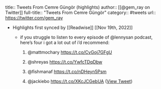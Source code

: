 title:: Tweets From Cemre Güngör (highlights)
author:: [[@gem_ray on Twitter]]
full-title:: "Tweets From Cemre Güngör"
category:: #tweets
url:: https://twitter.com/gem_ray

- Highlights first synced by [[Readwise]] [[Nov 19th, 2022]]
	- if you struggle to listen to every episode of @lennysan podcast, here’s four i got a lot out of i’d recommend:
	  
	  1. @mattmochary https://t.co/CvGoj7GFgU
	  
	  2. @shreyas https://t.co/YwfcTDqDbw
	  
	  3. @fishmanaf https://t.co/nDHeyn5Psm
	  
	  4. @jackiebo https://t.co/XKcJCGebUA ([View Tweet](https://twitter.com/gem_ray/status/1591873888924979200))
